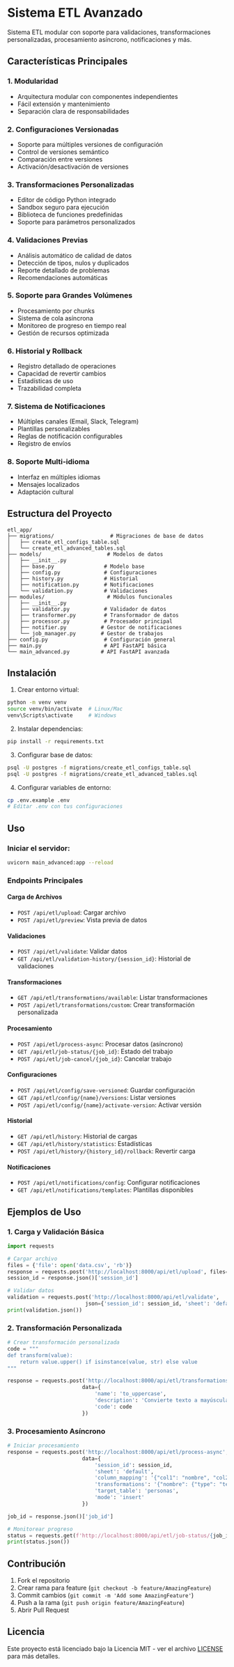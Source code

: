 # Sistema ETL Avanzado

Sistema ETL modular con soporte para validaciones, transformaciones personalizadas, procesamiento asíncrono, notificaciones y más.

## Características Principales

### 1. Modularidad
- Arquitectura modular con componentes independientes
- Fácil extensión y mantenimiento
- Separación clara de responsabilidades

### 2. Configuraciones Versionadas
- Soporte para múltiples versiones de configuración
- Control de versiones semántico
- Comparación entre versiones
- Activación/desactivación de versiones

### 3. Transformaciones Personalizadas
- Editor de código Python integrado
- Sandbox seguro para ejecución
- Biblioteca de funciones predefinidas
- Soporte para parámetros personalizados

### 4. Validaciones Previas
- Análisis automático de calidad de datos
- Detección de tipos, nulos y duplicados
- Reporte detallado de problemas
- Recomendaciones automáticas

### 5. Soporte para Grandes Volúmenes
- Procesamiento por chunks
- Sistema de cola asíncrona
- Monitoreo de progreso en tiempo real
- Gestión de recursos optimizada

### 6. Historial y Rollback
- Registro detallado de operaciones
- Capacidad de revertir cambios
- Estadísticas de uso
- Trazabilidad completa

### 7. Sistema de Notificaciones
- Múltiples canales (Email, Slack, Telegram)
- Plantillas personalizables
- Reglas de notificación configurables
- Registro de envíos

### 8. Soporte Multi-idioma
- Interfaz en múltiples idiomas
- Mensajes localizados
- Adaptación cultural

## Estructura del Proyecto

```
etl_app/
├── migrations/                  # Migraciones de base de datos
│   ├── create_etl_configs_table.sql
│   └── create_etl_advanced_tables.sql
├── models/                     # Modelos de datos
│   ├── __init__.py
│   ├── base.py                # Modelo base
│   ├── config.py              # Configuraciones
│   ├── history.py             # Historial
│   ├── notification.py        # Notificaciones
│   └── validation.py          # Validaciones
├── modules/                    # Módulos funcionales
│   ├── __init__.py
│   ├── validator.py           # Validador de datos
│   ├── transformer.py         # Transformador de datos
│   ├── processor.py           # Procesador principal
│   ├── notifier.py           # Gestor de notificaciones
│   └── job_manager.py        # Gestor de trabajos
├── config.py                  # Configuración general
├── main.py                    # API FastAPI básica
└── main_advanced.py          # API FastAPI avanzada
```

## Instalación

1. Crear entorno virtual:
```bash
python -m venv venv
source venv/bin/activate  # Linux/Mac
venv\Scripts\activate     # Windows
```

2. Instalar dependencias:
```bash
pip install -r requirements.txt
```

3. Configurar base de datos:
```bash
psql -U postgres -f migrations/create_etl_configs_table.sql
psql -U postgres -f migrations/create_etl_advanced_tables.sql
```

4. Configurar variables de entorno:
```bash
cp .env.example .env
# Editar .env con tus configuraciones
```

## Uso

### Iniciar el servidor:
```bash
uvicorn main_advanced:app --reload
```

### Endpoints Principales

#### Carga de Archivos
- `POST /api/etl/upload`: Cargar archivo
- `POST /api/etl/preview`: Vista previa de datos

#### Validaciones
- `POST /api/etl/validate`: Validar datos
- `GET /api/etl/validation-history/{session_id}`: Historial de validaciones

#### Transformaciones
- `GET /api/etl/transformations/available`: Listar transformaciones
- `POST /api/etl/transformations/custom`: Crear transformación personalizada

#### Procesamiento
- `POST /api/etl/process-async`: Procesar datos (asíncrono)
- `GET /api/etl/job-status/{job_id}`: Estado del trabajo
- `POST /api/etl/job-cancel/{job_id}`: Cancelar trabajo

#### Configuraciones
- `POST /api/etl/config/save-versioned`: Guardar configuración
- `GET /api/etl/config/{name}/versions`: Listar versiones
- `POST /api/etl/config/{name}/activate-version`: Activar versión

#### Historial
- `GET /api/etl/history`: Historial de cargas
- `GET /api/etl/history/statistics`: Estadísticas
- `POST /api/etl/history/{history_id}/rollback`: Revertir carga

#### Notificaciones
- `POST /api/etl/notifications/config`: Configurar notificaciones
- `GET /api/etl/notifications/templates`: Plantillas disponibles

## Ejemplos de Uso

### 1. Carga y Validación Básica
```python
import requests

# Cargar archivo
files = {'file': open('data.csv', 'rb')}
response = requests.post('http://localhost:8000/api/etl/upload', files=files)
session_id = response.json()['session_id']

# Validar datos
validation = requests.post('http://localhost:8000/api/etl/validate', 
                         json={'session_id': session_id, 'sheet': 'default'})
print(validation.json())
```

### 2. Transformación Personalizada
```python
# Crear transformación personalizada
code = """
def transform(value):
    return value.upper() if isinstance(value, str) else value
"""

response = requests.post('http://localhost:8000/api/etl/transformations/custom',
                        data={
                            'name': 'to_uppercase',
                            'description': 'Convierte texto a mayúsculas',
                            'code': code
                        })
```

### 3. Procesamiento Asíncrono
```python
# Iniciar procesamiento
response = requests.post('http://localhost:8000/api/etl/process-async',
                        data={
                            'session_id': session_id,
                            'sheet': 'default',
                            'column_mapping': '{"col1": "nombre", "col2": "edad"}',
                            'transformations': '{"nombre": {"type": "text", "options": {"text_transform": "upper"}}}',
                            'target_table': 'personas',
                            'mode': 'insert'
                        })

job_id = response.json()['job_id']

# Monitorear progreso
status = requests.get(f'http://localhost:8000/api/etl/job-status/{job_id}')
print(status.json())
```

## Contribución

1. Fork el repositorio
2. Crear rama para feature (`git checkout -b feature/AmazingFeature`)
3. Commit cambios (`git commit -m 'Add some AmazingFeature'`)
4. Push a la rama (`git push origin feature/AmazingFeature`)
5. Abrir Pull Request

## Licencia

Este proyecto está licenciado bajo la Licencia MIT - ver el archivo [LICENSE](LICENSE) para más detalles.
